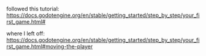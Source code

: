 followed this tutorial: https://docs.godotengine.org/en/stable/getting_started/step_by_step/your_first_game.html#

where I left off: https://docs.godotengine.org/en/stable/getting_started/step_by_step/your_first_game.html#moving-the-player
